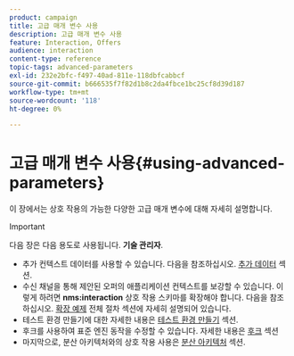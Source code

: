 ```yaml
---
product: campaign
title: 고급 매개 변수 사용
description: 고급 매개 변수 사용
feature: Interaction, Offers
audience: interaction
content-type: reference
topic-tags: advanced-parameters
exl-id: 232e2bfc-f497-40ad-811e-118dbfcabbcf
source-git-commit: b666535f7f82d1b8c2da4fbce1bc25cf8d39d187
workflow-type: tm+mt
source-wordcount: '118'
ht-degree: 0%

---
```


# 고급 매개 변수 사용{#using-advanced-parameters}



이 장에서는 상호 작용의 가능한 다양한 고급 매개 변수에 대해 자세히 설명합니다.

>[!IMPORTANT]
>
>다음 장은 다음 용도로 사용됩니다. **기술 관리자**.

* 추가 컨텍스트 데이터를 사용할 수 있습니다. 다음을 참조하십시오. [추가 데이터](../../interaction/using/additional-data.md) 섹션.
* 수신 채널을 통해 제안된 오퍼의 애플리케이션 컨텍스트를 보강할 수 있습니다. 이렇게 하려면 **nms:interaction** 상호 작용 스키마를 확장해야 합니다. 다음을 참조하십시오. [확장 예제](../../interaction/using/extension-example.md) 전체 절차 섹션에 자세히 설명되어 있습니다.
* 테스트 환경 만들기에 대한 자세한 내용은 [테스트 환경 만들기](../../interaction/using/creating-a-test-environment.md) 섹션.
* 후크를 사용하여 표준 엔진 동작을 수정할 수 있습니다. 자세한 내용은 [후크](../../interaction/using/hooks.md) 섹션
* 마지막으로, 분산 아키텍처와의 상호 작용 사용은 [분산 아키텍처](../../interaction/using/distributed-architectures.md) 섹션.
